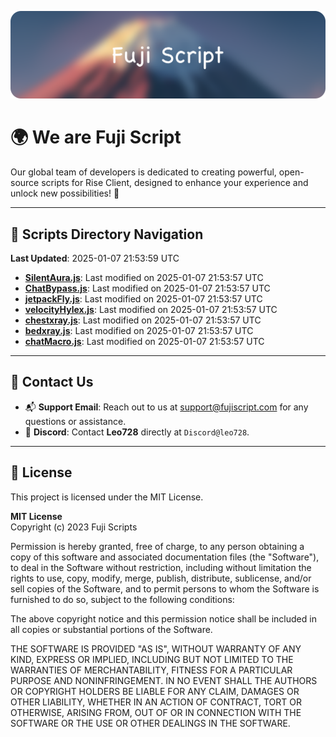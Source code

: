 ![Banner](.github/b.webp)

# 🌍 **We are Fuji Script**

Our global team of developers is dedicated to creating powerful, open-source scripts for Rise Client, designed to enhance your experience and unlock new possibilities! 🌟

---
<!-- SCRIPTS_NAVIGATION_START -->
## 📂 **Scripts Directory Navigation**

**Last Updated**: 2025-01-07 21:53:59 UTC

- **[SilentAura.js](scripts/SilentAura.js)**: Last modified on 2025-01-07 21:53:57 UTC
- **[ChatBypass.js](scripts/ChatBypass.js)**: Last modified on 2025-01-07 21:53:57 UTC
- **[jetpackFly.js](scripts/jetpackFly.js)**: Last modified on 2025-01-07 21:53:57 UTC
- **[velocityHylex.js](scripts/velocityHylex.js)**: Last modified on 2025-01-07 21:53:57 UTC
- **[chestxray.js](scripts/chestxray.js)**: Last modified on 2025-01-07 21:53:57 UTC
- **[bedxray.js](scripts/bedxray.js)**: Last modified on 2025-01-07 21:53:57 UTC
- **[chatMacro.js](scripts/chatMacro.js)**: Last modified on 2025-01-07 21:53:57 UTC

<!-- SCRIPTS_NAVIGATION_END -->

---

## 💬 **Contact Us**  
- 📬 **Support Email**: Reach out to us at [support@fujiscript.com](mailto:support@fujiscript.com) for any questions or assistance.  
- 💬 **Discord**: Contact **Leo728** directly at `Discord@leo728`.

---

## 📜 **License**

This project is licensed under the MIT License.  

**MIT License**  
Copyright (c) 2023 Fuji Scripts  

Permission is hereby granted, free of charge, to any person obtaining a copy of this software and associated documentation files (the "Software"), to deal in the Software without restriction, including without limitation the rights to use, copy, modify, merge, publish, distribute, sublicense, and/or sell copies of the Software, and to permit persons to whom the Software is furnished to do so, subject to the following conditions:  

The above copyright notice and this permission notice shall be included in all copies or substantial portions of the Software.  

THE SOFTWARE IS PROVIDED "AS IS", WITHOUT WARRANTY OF ANY KIND, EXPRESS OR IMPLIED, INCLUDING BUT NOT LIMITED TO THE WARRANTIES OF MERCHANTABILITY, FITNESS FOR A PARTICULAR PURPOSE AND NONINFRINGEMENT. IN NO EVENT SHALL THE AUTHORS OR COPYRIGHT HOLDERS BE LIABLE FOR ANY CLAIM, DAMAGES OR OTHER LIABILITY, WHETHER IN AN ACTION OF CONTRACT, TORT OR OTHERWISE, ARISING FROM, OUT OF OR IN CONNECTION WITH THE SOFTWARE OR THE USE OR OTHER DEALINGS IN THE SOFTWARE.  
